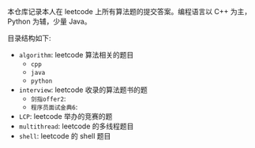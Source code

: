 本仓库记录本人在 leetcode 上所有算法题的提交答案。编程语言以 C++ 为主，Python 为辅，少量 Java。

目录结构如下:

- `algorithm`: leetcode 算法相关的题目
    - `cpp`
    - `java`
    - `python`
- `interview`: leetcode 收录的算法题书的题
    - `剑指offer2`: 
    - `程序员面试金典6`:
- `LCP`: leetcode 举办的竞赛的题
- `multithread`: leetcode 的多线程题目
- `shell`: leetcode 的 shell 题目
